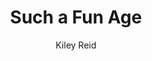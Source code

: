 ---
title: "Such a Fun Age"
author: "Kiley Reid"
isbn: "052554190X"
isbn13: "9780525541905"
rating: "4"
publisher: "G.P. Putnam's Sons"
pages: "310"
publishYear: "2019"
read: "2020"
goodreads_id: "43923951"
---